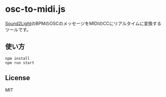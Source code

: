 # osc-to-midi.js

[Sound2Light](https://github.com/ETCLabs/Sound2Light)のBPMのOSCのメッセージをMIDIのCCにリアルタイムに変換するツールです。

## 使い方

```
npm install
npm run start
```

## License

MIT
